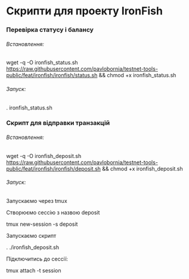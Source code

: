# Скрипти для проекту IronFish

### Перевірка статусу і балансу

###### Встановлення:

wget -q -O ironfish_status.sh https://raw.githubusercontent.com/pavlobornia/testnet-tools-public/feat/ironfish/ironfish/status.sh && chmod +x ironfish_status.sh

###### Запуск:

. ironfish_status.sh

### Скрипт для відправки транзакцій

###### Встановлення:

wget -q -O ironfish_deposit.sh https://raw.githubusercontent.com/pavlobornia/testnet-tools-public/feat/ironfish/ironfish/deposit.sh && chmod +x ironfish_deposit.sh

###### Запуск:

Запускаємо через tmux

Створюємо сессію з назвою deposit

tmux new-session -s deposit

Запускаємо скрипт

. ./ironfish_deposit.sh

Підключитись до сессії:

tmux attach -t session

